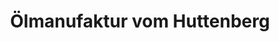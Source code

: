 ---
title: "Ölmanufaktur vom Huttenberg"
url: /oberschoena/oelmanufaktur-vom-huttenberg/
shop: Hofladen
---